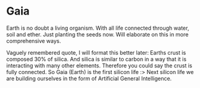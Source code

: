 # Gaia

Earth is no doubt a living organism. With all life connected through water, soil and ether.
Just planting the seeds now. Will elaborate on this in more comprehensive ways.

Vaguely remembered quote, I will format this better later:
Earths crust is composed 30% of silica. And silica is similar to carbon in a way that it is interacting
with many other elements. Therefore you could say the crust is fully connected. So Gaia (Earth) is the first silicon life :>
Next silicon life we are building ourselves in the form of Artificial General Intelligence.
